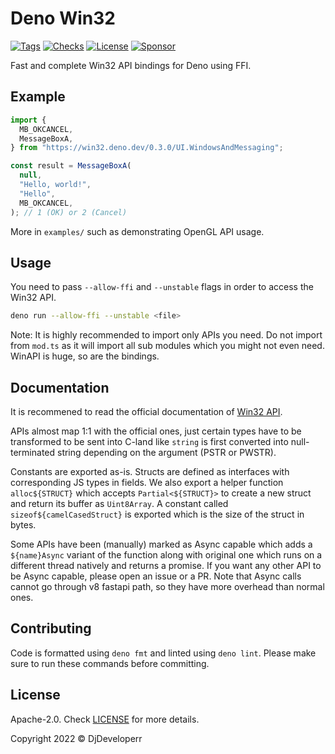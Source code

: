 # Deno Win32

[![Tags](https://img.shields.io/github/release/DjDeveloperr/deno_win32)](https://github.com/DjDeveloperr/deno_win32/releases)
[![Checks](https://github.com/DjDeveloperr/deno_win32/actions/workflows/ci.yml/badge.svg)](https://github.com/DjDeveloperr/deno_win32/actions/workflows/ci.yml)
[![License](https://img.shields.io/github/license/DjDeveloperr/deno_win32)](https://github.com/DjDeveloperr/deno_win32/blob/master/LICENSE)
[![Sponsor](https://img.shields.io/static/v1?label=Sponsor&message=%E2%9D%A4&logo=GitHub&color=%23fe8e86)](https://github.com/sponsors/DjDeveloperr)

Fast and complete Win32 API bindings for Deno using FFI.

## Example

```ts
import {
  MB_OKCANCEL,
  MessageBoxA,
} from "https://win32.deno.dev/0.3.0/UI.WindowsAndMessaging";

const result = MessageBoxA(
  null,
  "Hello, world!",
  "Hello",
  MB_OKCANCEL,
); // 1 (OK) or 2 (Cancel)
```

More in `examples/` such as demonstrating OpenGL API usage.

## Usage

You need to pass `--allow-ffi` and `--unstable` flags in order to access the
Win32 API.

```sh
deno run --allow-ffi --unstable <file>
```

Note: It is highly recommended to import only APIs you need. Do not import from
`mod.ts` as it will import all sub modules which you might not even need. WinAPI
is huge, so are the bindings.

## Documentation

It is recommened to read the official documentation of
[Win32 API](https://learn.microsoft.com/en-us/windows/win32/api/).

APIs almost map 1:1 with the official ones, just certain types have to be
transformed to be sent into C-land like `string` is first converted into
null-terminated string depending on the argument (PSTR or PWSTR).

Constants are exported as-is. Structs are defined as interfaces with
corresponding JS types in fields. We also export a helper function
`alloc${STRUCT}` which accepts `Partial<${STRUCT}>` to create a new struct and
return its buffer as `Uint8Array`. A constant called `sizeof${camelCasedStruct}`
is exported which is the size of the struct in bytes.

Some APIs have been (manually) marked as Async capable which adds a
`${name}Async` variant of the function along with original one which runs on a
different thread natively and returns a promise. If you want any other API to be
Async capable, please open an issue or a PR. Note that Async calls cannot go
through v8 fastapi path, so they have more overhead than normal ones.

## Contributing

Code is formatted using `deno fmt` and linted using `deno lint`. Please make
sure to run these commands before committing.

## License

Apache-2.0. Check [LICENSE](LICENSE) for more details.

Copyright 2022 © DjDeveloperr
